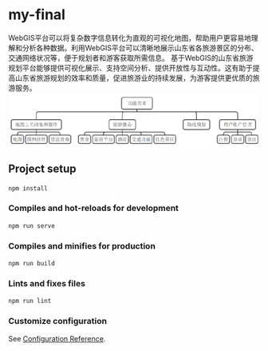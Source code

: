 # my-final
WebGIS平台可以将复杂数字信息转化为直观的可视化地图，帮助用户更容易地理解和分析各种数据。利用WebGIS平台可以清晰地展示山东省各旅游景区的分布、交通网络状况等，便于规划者和游客获取所需信息。
基于WebGIS的山东省旅游规划平台能够提供可视化展示、支持空间分析、提供开放性与互动性。这有助于提高山东省旅游规划的效率和质量，促进旅游业的持续发展，为游客提供更优质的旅游服务。
![Alt text](image.png)
## Project setup
```
npm install
```

### Compiles and hot-reloads for development
```
npm run serve
```

### Compiles and minifies for production
```
npm run build
```

### Lints and fixes files
```
npm run lint
```

### Customize configuration
See [Configuration Reference](https://cli.vuejs.org/config/).
